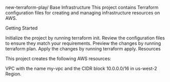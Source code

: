 new-terraform-play/ Base Infrastructure
This project contains Terraform configuration files for creating and managing infrastructure resources on AWS.

Getting Started

Initialize the project by running terraform init.
Review the configuration files to ensure they match your requirements.
Preview the changes by running terraform plan.
Apply the changes by running terraform apply.
Resources

This project creates the following AWS resources:

VPC with the name my-vpc and the CIDR block 10.0.0.0/16 in us-west-2 Region.

